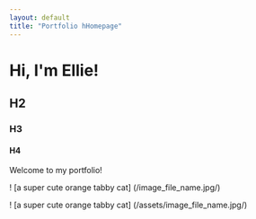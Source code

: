 ```yaml
---
layout: default
title: "Portfolio hHomepage"
---
```


# Hi, I'm Ellie! 
## H2
### H3
#### H4 

<this is a quote it shows up differently> 
Welcome to my portfolio!

! [a super cute orange tabby cat] (/image_file_name.jpg/)
  

! [a super cute orange tabby cat] (/assets/image_file_name.jpg/)
  
  
